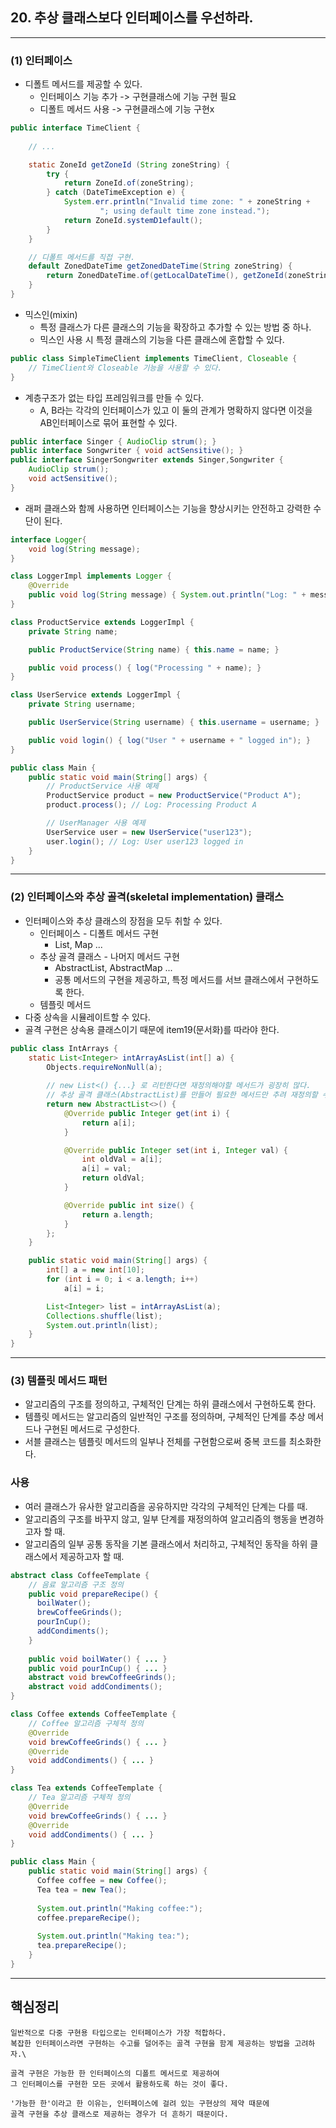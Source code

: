 ## 20. 추상 클래스보다 인터페이스를 우선하라.

---

### (1) 인터페이스
- 디폴트 메서드를 제공할 수 있다.
  - 인터페이스 기능 추가 ->  구현클래스에 기능 구현 필요
  - 디폴트 메서드 사용 -> 구현클래스에 기능 구현x
```java
public interface TimeClient {
    
    // ...

    static ZoneId getZoneId (String zoneString) {
        try {
            return ZoneId.of(zoneString);
        } catch (DateTimeException e) {
            System.err.println("Invalid time zone: " + zoneString +
                    "; using default time zone instead.");
            return ZoneId.systemD1efault();
        }
    }

    // 디폴트 메서드를 직접 구현.
    default ZonedDateTime getZonedDateTime(String zoneString) {
        return ZonedDateTime.of(getLocalDateTime(), getZoneId(zoneString));
    }
}
```
- 믹스인(mixin)
  - 특정 클래스가 다른 클래스의 기능을 확장하고 추가할 수 있는 방법 중 하나.
  - 믹스인 사용 시 특정 클래스의 기능을 다른 클래스에 혼합할 수 있다.
```java
public class SimpleTimeClient implements TimeClient, Closeable {
    // TimeClient와 Closeable 기능을 사용할 수 있다.
}
```

- 계층구조가 없는 타입 프레임워크를 만들 수 있다.
  - A, B라는 각각의 인터페이스가 있고 이 둘의 관계가 명확하지 않다면 이것을 AB인터페이스로 묶어 표현할 수 있다.
```java
public interface Singer { AudioClip strum(); }
public interface Songwriter { void actSensitive(); }
public interface SingerSongwriter extends Singer,Songwriter { 
    AudioClip strum();
    void actSensitive();
}
```
- 래퍼 클래스와 함께 사용하면 인터페이스는 기능을 향상시키는 안전하고 강력한 수단이 된다.
```java
interface Logger{
    void log(String message);
}

class LoggerImpl implements Logger {
    @Override
    public void log(String message) { System.out.println("Log: " + message); }
}

class ProductService extends LoggerImpl {
    private String name;

    public ProductService(String name) { this.name = name; }

    public void process() { log("Processing " + name); }
}

class UserService extends LoggerImpl {
    private String username;

    public UserService(String username) { this.username = username; }

    public void login() { log("User " + username + " logged in"); }
}

public class Main {
    public static void main(String[] args) {
        // ProductService 사용 예제
        ProductService product = new ProductService("Product A");
        product.process(); // Log: Processing Product A

        // UserManager 사용 예제
        UserService user = new UserService("user123");
        user.login(); // Log: User user123 logged in
    }
}
```
---

### (2) 인터페이스와 추상 골격(skeletal implementation) 클래스
- 인터페이스와 추상 클래스의 장점을 모두 취할 수 있다.
  - 인터페이스 - 디폴트 메서드 구현
    - List, Map ...
  - 추상 골격 클래스 - 나머지 메서드 구현
    - AbstractList, AbstractMap ...
    - 공통 메서드의 구현을 제공하고, 특정 메서드를 서브 클래스에서 구현하도록 한다.
  - 템플릿 메서드
- 다중 상속을 시뮬레이트할 수 있다.
- 골격 구현은 상속용 클래스이기 때문에 item19(문서화)를 따라야 한다.
```java
public class IntArrays {
    static List<Integer> intArrayAsList(int[] a) {
        Objects.requireNonNull(a);
        
        // new List<() {...} 로 리턴한다면 재정의해야할 메서드가 굉장히 많다. 
        // 추상 골격 클래스(AbstractList)를 만들어 필요한 메서드만 추려 재정의할 수 있다.
        return new AbstractList<>() {
            @Override public Integer get(int i) {
                return a[i];
            }

            @Override public Integer set(int i, Integer val) {
                int oldVal = a[i];
                a[i] = val;
                return oldVal;  
            }

            @Override public int size() {
                return a.length;
            }
        };
    }

    public static void main(String[] args) {
        int[] a = new int[10];
        for (int i = 0; i < a.length; i++)
            a[i] = i;

        List<Integer> list = intArrayAsList(a);
        Collections.shuffle(list);
        System.out.println(list);
    }
}
```

---

### (3) 템플릿 메서드 패턴
- 알고리즘의 구조를 정의하고, 구체적인 단계는 하위 클래스에서 구현하도록 한다.
- 템플릿 메서드는 알고리즘의 일반적인 구조를 정의하며, 구체적인 단계를 추상 메서드나 구현된 메서드로 구성한다.
- 서블 클래스는 템플릿 메서드의 일부나 전체를 구현함으로써 중복 코드를 최소화한다.

### 사용
- 여러 클래스가 유사한 알고리즘을 공유하지만 각각의 구체적인 단계는 다를 때.
-  알고리즘의 구조를 바꾸지 않고, 일부 단계를 재정의하여 알고리즘의 행동을 변경하고자 할 때.
-  알고리즘의 일부 공통 동작을 기본 클래스에서 처리하고, 구체적인 동작을 하위 클래스에서 제공하고자 할 때.
```java
abstract class CoffeeTemplate {
    // 음료 알고리즘 구조 정의
    public void prepareRecipe() {
      boilWater();
      brewCoffeeGrinds();
      pourInCup();
      addCondiments();
    }
  
    public void boilWater() { ... }
    public void pourInCup() { ... }
    abstract void brewCoffeeGrinds();
    abstract void addCondiments();
}

class Coffee extends CoffeeTemplate {
    // Coffee 알고리즘 구체적 정의
    @Override
    void brewCoffeeGrinds() { ... }
    @Override
    void addCondiments() { ... }
}

class Tea extends CoffeeTemplate {
    // Tea 알고리즘 구체적 정의
    @Override
    void brewCoffeeGrinds() { ... }
    @Override
    void addCondiments() { ... }
}

public class Main {
    public static void main(String[] args) {
      Coffee coffee = new Coffee();
      Tea tea = new Tea();
  
      System.out.println("Making coffee:");
      coffee.prepareRecipe();
      
      System.out.println("Making tea:");
      tea.prepareRecipe();
    }
}
```

---

## 핵심정리
```
일반적으로 다중 구현용 타입으로는 인터페이스가 가장 적합하다.
복잡한 인터페이스라면 구현하는 수고를 덜어주는 골격 구현을 함계 제공하는 방법을 고려하자.\

골격 구현은 가능한 한 인터페이스의 디폴트 메서드로 제공하여
그 인터페이스를 구현한 모든 곳에서 활용하도록 하는 것이 좋다.

'가능한 한'이라고 한 이유는, 인터페이스에 걸려 있는 구현상의 제약 때문에
골격 구현을 추상 클래스로 제공하는 경우가 더 흔하기 때문이다.
```